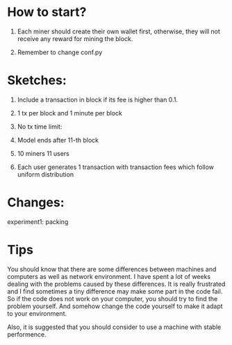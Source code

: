 # How to start?

1. Each miner should create their own wallet first, otherwise, they will not receive any reward for mining the block.

2. Remember to change conf.py

# Sketches:

1. Include a transaction in block if its fee is higher than 0.1.

2. 1 tx per block and 1 minute per block

3. No tx time limit:

4. Model ends after 11-th block

5. 10 miners
11 users

6. Each user generates 1 transaction with transaction fees which follow uniform distribution

# Changes:

experiment1: packing

# Tips

You should know that there are some differences between machines and computers as well as network environment. I have spent a lot of weeks dealing with the problems caused by these differences. It is really frustrated and I find sometimes a tiny difference may make some part in the code fail. So if the code does not work on your computer, you should try to find the problem yourself. And somehow change the code yourself to make it adapt to your environment.

Also, it is suggested that you should consider to use a machine with stable performence.
